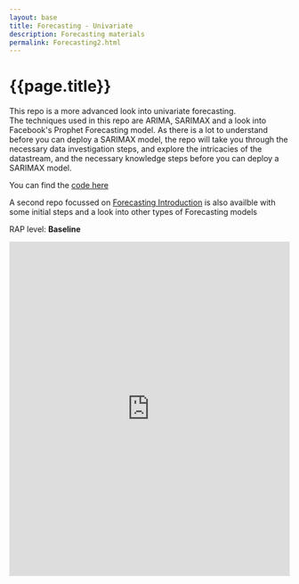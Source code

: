 ```yaml
---
layout: base 
title: Forecasting - Univariate
description: Forecasting materials
permalink: Forecasting2.html
---
```


# {{page.title}}

This repo is a more advanced look into univariate forecasting.  
The techniques used in this repo are ARIMA, SARIMAX and a look into Facebook's Prophet Forecasting model. 
As there is a lot to understand before you can deploy a SARIMAX model, the repo will take you through the necessary data investigation steps, and explore the intricacies of the datastream, and the necessary knowledge steps before you can deploy a SARIMAX model. 

You can find the [code here](https://github.com/nhsx/Time_Series_Forecasting_MS)

A second repo focussed on <a href="/DataScience/ReusableCode/Forecasting1">Forecasting Introduction</a> is also availble with some initial steps and a look into other types of Forecasting models

RAP level: **Baseline**

<iframe src="https://nhsx.github.io/Time_Series_Forecasting_MS/py_files/pipeline_dummy/" width="100%" height="600" frameborder="0" scrolling="yes"></iframe>